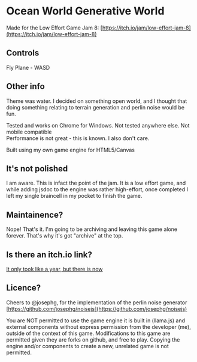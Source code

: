 # Ocean World Generative World  
Made for the Low Effort Game Jam 8: [https://itch.io/jam/low-effort-jam-8](https://itch.io/jam/low-effort-jam-8)  
  
## Controls  
Fly Plane - WASD
  
## Other info  
Theme was water. I decided on something open world, and I thought that doing something relating to terrain generation and perlin noise would be fun.  
  
Tested and works on Chrome for Windows. Not tested anywhere else. Not mobile compatible  
Performance is not great - this is known. I also don't care.  
  
Built using my own game engine for HTML5/Canvas  
  
## It's not polished  
I am aware. This is infact the point of the jam. It is a low effort game, and while adding jsdoc to the engine was rather high-effort, once completed I left my single braincell in my pocket to finish the game.  

## Maintainence?
Nope! That's it. I'm going to be archiving and leaving this game alone forever. That's why it's got "archive" at the top.
  
## Is there an itch.io link?  
[It only took like a year, but there is now](https://hi-ashleyj.itch.io/legj8-ocean-world)
  
## Licence?  
Cheers to @josephg, for the implementation of the perlin noise generator [https://github.com/josephg/noisejs](https://github.com/josephg/noisejs)  
  
You are NOT permitted to use the game engine it is built in (llama.js) and external components without express permission from the developer (me), outside of the context of this game. Modifications to this game are permitted given they are forks on github, and free to play. Copying the engine and/or components to create a new, unrelated game is not permitted.  
